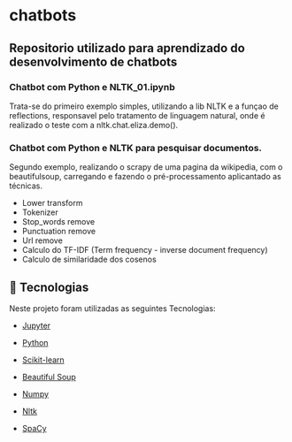 # chatbots

## Repositorio utilizado para aprendizado do desenvolvimento de chatbots

### Chatbot com Python e NLTK_01.ipynb

Trata-se do primeiro exemplo simples, utilizando a lib NLTK e a funçao de reflections, responsavel pelo tratamento de linguagem natural, onde é realizado o teste com a nltk.chat.eliza.demo().



### Chatbot com Python e NLTK para pesquisar documentos.

Segundo exemplo, realizando o scrapy de uma pagina da wikipedia, com o beautifulsoup, carregando e fazendo o pré-processamento aplicantado as técnicas.



- Lower transform
- Tokenizer
- Stop_words remove
- Punctuation remove
- Url remove
- Calculo do TF-IDF (Term frequency - inverse document frequency)
- Calculo de similaridade dos cosenos







## :rocket: Tecnologias

Neste projeto foram utilizadas as seguintes Tecnologias:

-  [Jupyter](https://jupyter.org/)

-  [Python](https://www.python.org/)
 
 - [Scikit-learn](https://scikit-learn.org/stable/)
 
  - [Beautiful Soup](https://www.crummy.com/software/BeautifulSoup/bs4/doc/)

  - [Numpy](https://numpy.org/)

  - [Nltk](https://www.nltk.org/)

  - [SpaCy](https://spacy.io/)

